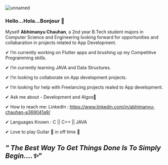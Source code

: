 ![unnamed](https://user-images.githubusercontent.com/64039239/113500406-582ec000-953b-11eb-99ef-7d0a762dd0bb.png)

### Hello...Hola...Bonjour 👋

Myself **Abhimanyu Chauhan**, a 2nd year B.Tech student majors in Computer Science and Engineering looking forward for opportunities and collabaration in projects related to App Development.

✔ I’m currently working on Flutter apps and brushing up my Competitive Programming skills.

✔ I’m currently learning JAVA and Data Structures.

✔ I’m looking to collaborate on App development projects.

✔ I’m looking for help with Freelancing projects realed to App development.

✔ Ask me about - Development and Algos📲

✔ How to reach me: LinkedIn : https://www.linkedin.com/in/abhimanyu-chauhan-a369041a9/

✔ Languages Known : C || C++ || JAVA

✔ Love to play Guitar 🎸 in off time 🤗

## *" The Best Way To Get Things Done Is To Simply Begin....✨"*
